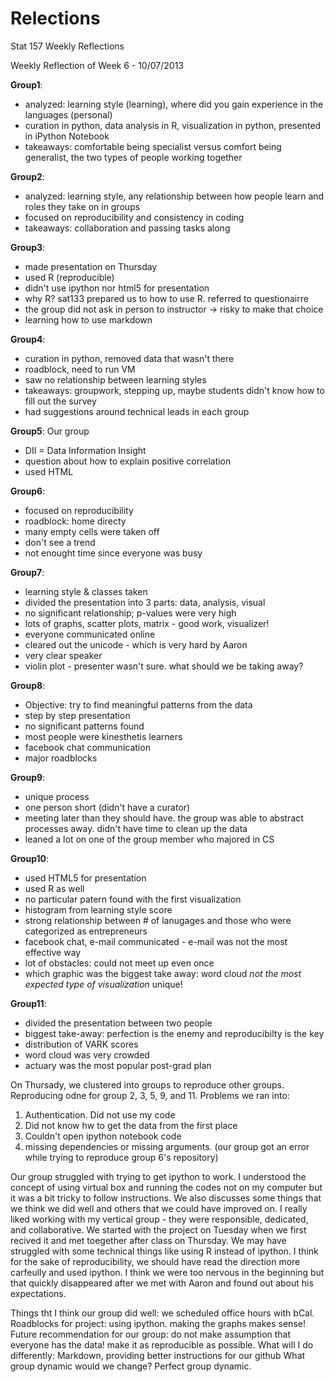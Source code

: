 Relections
==========

Stat 157 Weekly Reflections

Weekly Reflection of Week 6 - 10/07/2013


__Group1__:
* analyzed: learning style (learning), where did you gain experience in the languages (personal)
* curation in python, data analysis in R, visualization in python, presented in iPython Notebook
* takeaways: comfortable being specialist versus comfort being generalist, the two types of people working together

__Group2__:
* analyzed: learning style, any relationship between how people learn and roles they take on in groups
* focused on reproducibility and consistency in coding
* takeaways: collaboration and passing tasks along

__Group3__:
* made presentation on Thursday 
* used R (reproducible)
* didn't use ipython nor html5 for presentation
* why R? sat133 prepared us to how to use R. referred to questionairre
* the group did not ask in person to instructor -> risky to make that choice
* learning how to use markdown

__Group4__:
* curation in python, removed data that wasn't there
* roadblock, need to run VM
* saw no relationship between learning styles
* takeaways: groupwork, stepping up, maybe students didn't know how to fill out the survey
* had suggestions around technical leads in each group

__Group5__: Our group
* DII = Data Information Insight
* question about how to explain positive correlation
* used HTML

__Group6__:
* focused on reproducibility
* roadblock: home directy
* many empty cells were taken off
* don't see a trend
* not enought time since everyone was busy

__Group7__:
* learning style & classes taken
* divided the presentation into 3 parts: data, analysis, visual
* no significant relationship; p-values were very high
* lots of graphs, scatter plots, matrix - good work, visualizer!
* everyone communicated online
* cleared out the unicode - which is very hard by Aaron
* very clear speaker
* violin plot - presenter wasn't sure. what should we be taking away?
 
__Group8__:
* Objective: try to find meaningful patterns from the data
* step by step presentation
* no significant patterns found
* most people were kinesthetis learners
* facebook chat communication
* major roadblocks

__Group9__:
* unique process 
* one person short (didn't have a curator)
* meeting later than they should have. the group was able to abstract processes away. didn't have time to clean up the data
* leaned a lot on one of the group member who majored in CS

__Group10__:
* used HTML5 for presentation
* used R as well
* no particular patern found with the first visualization
* histogram from learning style score
* strong relationship between # of lanugages and those who were categorized as entrepreneurs
* facebook chat, e-mail communicated - e-mail was not the most effective way
* lot of obstacles: could not meet up even once
* which graphic was the biggest take away: word cloud _not the most expected type of visualization_ unique!

__Group11__:
* divided the presentation between two people
* biggest take-away: perfection is the enemy and reproducibilty is the key
* distribution of VARK scores 
* word cloud was very crowded
* actuary was the most popular post-grad plan


On Thursady, we clustered into groups to reproduce other groups.
Reproducing odne for group 2, 3, 5, 9, and 11.
Problems we ran into:
1. Authentication. Did not use my code
2. Did not know hw to get the data from the first place
3. Couldn't open ipython notebook code
4. missing dependencies or missing arguments. (our group got an error while trying to reproduce group 6's repository)

Our group struggled with trying to get ipython to work. I understood the concept of using virtual box and running the codes not on my computer but it was a bit tricky to follow instructions.
We also discusses some things that we think we did well and others that we could have improved on. I really liked working with my vertical group - they were responsible, dedicated, and collaborative. We started with the project on Tuesday when we first recived it and met toegether after class on Thursday. We may have struggled with some technical things like using R instead of ipython. I think for the sake of reproducibility, we should have read the direction more carfeully and used ipython. I think we were too nervous in the beginning but that quickly disappeared after we met with Aaron and found out about his expectations.

Things tht I think our group did well: we scheduled office hours with bCal. 
Roadblocks for project: using ipython. making the graphs makes sense! 
Future recommendation for our group: do not make assumption that everyone has the data! make it as reproducible as possible.
What will I do differently: Markdown, providing better instructions for our github
What group dynamic would we change? Perfect group dynamic. 
